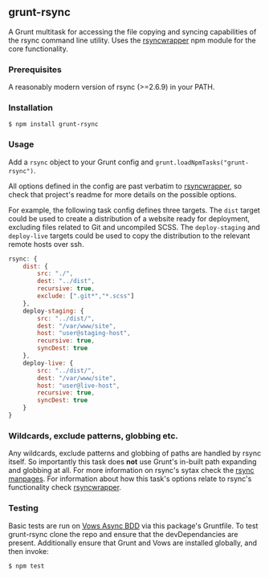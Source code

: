 ## grunt-rsync

A Grunt multitask for accessing the file copying and syncing capabilities of the rsync command line utility. Uses the [rsyncwrapper](https://github.com/jedrichards/rsyncwrapper) npm module for the core functionality.

### Prerequisites

A reasonably modern version of rsync (>=2.6.9) in your PATH.

### Installation

    $ npm install grunt-rsync

### Usage

Add a `rsync` object to your Grunt config and `grunt.loadNpmTasks("grunt-rsync")`.

All options defined in the config are past verbatim to [rsyncwrapper](https://github.com/jedrichards/rsyncwrapper), so check that project's readme for more details on the possible options.

For example, the following task config defines three targets. The `dist` target could be used to create a distribution of a website ready for deployment, excluding files related to Git and uncompiled SCSS. The `deploy-staging` and `deploy-live` targets could be used to copy the distribution to the relevant remote hosts over ssh.

```javascript
rsync: {
    dist: {
        src: "./",
        dest: "../dist",
        recursive: true,
        exclude: [".git*","*.scss"]
    },
    deploy-staging: {
        src: "../dist/",
        dest: "/var/www/site",
        host: "user@staging-host",
        recursive: true,
        syncDest: true
    },
    deploy-live: {
        src: "../dist/",
        dest: "/var/www/site",
        host: "user@live-host",
        recursive: true,
        syncDest: true
    }
}
```

### Wildcards, exclude patterns, globbing etc.

Any wildcards, exclude patterns and globbing of paths are handled by rsync itself. So importantly this task does **not** use Grunt's in-built path expanding and globbing at all. For more information on rsync's sytax check the [rsync manpages](http://linux.die.net/man/1/rsync). For information about how this task's options relate to rsync's functionality check [rsyncwrapper](https://github.com/jedrichards/rsyncwrapper).

### Testing

Basic tests are run on [Vows Async BDD](http://vowsjs.org/) via this package's Gruntfile. To test grunt-rsync clone the repo and ensure that the devDependancies are present. Additionally ensure that Grunt and Vows are installed globally, and then invoke:

    $ npm test